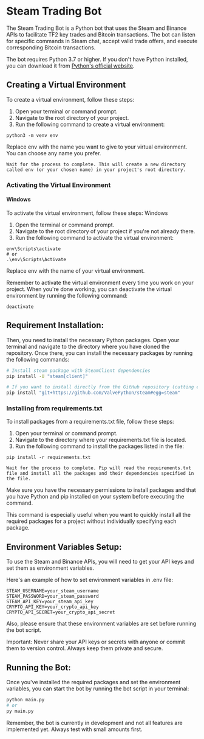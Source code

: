 # Steam Trading Bot

The Steam Trading Bot is a Python bot that uses the Steam and Binance APIs to facilitate TF2 key trades and Bitcoin transactions. The bot can listen for specific commands in Steam chat, accept valid trade offers, and execute corresponding Bitcoin transactions.

The bot requires Python 3.7 or higher. If you don't have Python installed, you can download it from [Python's official website](https://www.python.org/downloads/).

## Creating a Virtual Environment

To create a virtual environment, follow these steps:

1. Open your terminal or command prompt.
2. Navigate to the root directory of your project.
3. Run the following command to create a virtual environment:

```shell
python3 -m venv env
```
Replace env with the name you want to give to your virtual environment. You can choose any name you prefer.

    Wait for the process to complete. This will create a new directory called env (or your chosen name) in your project's root directory.

### Activating the Virtual Environment

#### Windows

To activate the virtual environment, follow these steps:
Windows

1. Open the terminal or command prompt.
2. Navigate to the root directory of your project if you're not already there.
3. Run the following command to activate the virtual environment:

```shell
env\Scripts\activate
# or
.\env\Scripts\Activate  
```
Replace env with the name of your virtual environment.

Remember to activate the virtual environment every time you work on your project. When you're done working, you can deactivate the virtual environment by running the following command:

```shell
deactivate
```

## Requirement Installation:
Then, you need to install the necessary Python packages. Open your terminal and navigate to the directory where you have cloned the repository. Once there, you can install the necessary packages by running the following commands:

```bash
# Install steam package with SteamClient dependencies
pip install -U "steam[client]"

# If you want to install directly from the GitHub repository (cutting edge from master)
pip install "git+https://github.com/ValvePython/steam#egg=steam"
```

### Installing from requirements.txt

To install packages from a requirements.txt file, follow these steps:

1. Open your terminal or command prompt.
2. Navigate to the directory where your requirements.txt file is located.
3. Run the following command to install the packages listed in the file:

```shell
pip install -r requirements.txt
```

    Wait for the process to complete. Pip will read the requirements.txt file and install all the packages and their dependencies specified in the file.

Make sure you have the necessary permissions to install packages and that you have Python and pip installed on your system before executing the command.

This command is especially useful when you want to quickly install all the required packages for a project without individually specifying each package.

## Environment Variables Setup:

To use the Steam and Binance APIs, you will need to get your API keys and set them as environment variables.

Here's an example of how to set environment variables in .env file:

```
STEAM_USERNAME=your_steam_username
STEAM_PASSWORD=your_steam_password
STEAM_API_KEY=your_steam_api_key
CRYPTO_API_KEY=your_crypto_api_key
CRYPTO_API_SECRET=your_crypto_api_secret
```

Also, please ensure that these environment variables are set before running the bot script.

Important: Never share your API keys or secrets with anyone or commit them to version control. Always keep them private and secure.

## Running the Bot:
Once you've installed the required packages and set the environment variables, you can start the bot by running the bot script in your terminal:

```bash
python main.py
# or
py main.py
```
Remember, the bot is currently in development and not all features are implemented yet. Always test with small amounts first.